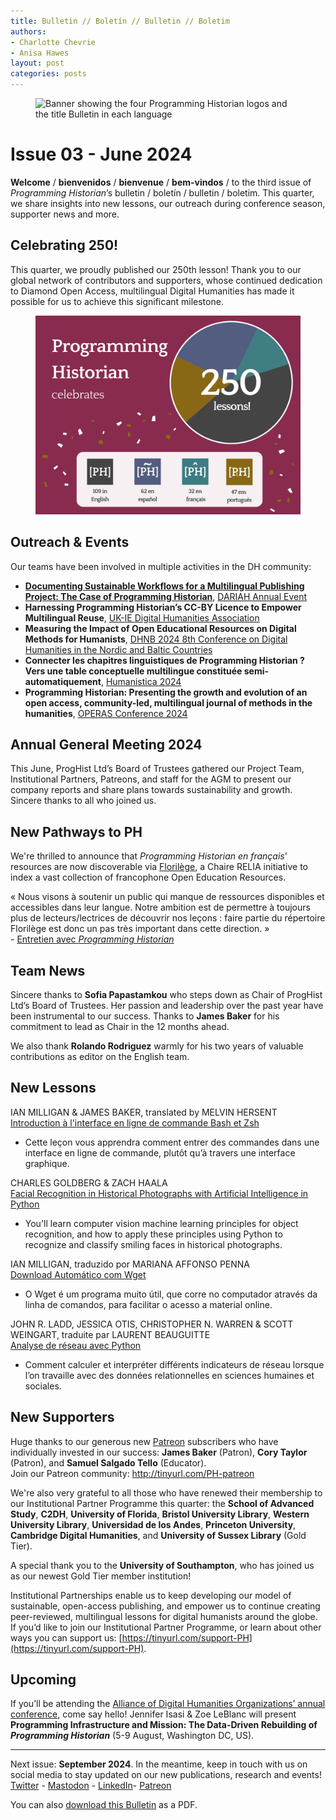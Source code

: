 ```yaml
---
title: Bulletin // Boletín // Bulletin // Boletim
authors: 
- Charlotte Chevrie
- Anisa Hawes
layout: post
categories: posts 
---
```


<p><figure><img src="/images/blog/ph-bulletin-banner.png" alt="Banner showing the four Programming Historian logos and the title Bulletin in each language "/><figcaption></figcaption> </figure></p>

# Issue 03 - June 2024

**Welcome** / **bienvenidos** / **bienvenue** / **bem-vindos** / to the third issue of _Programming Historian_’s bulletin / boletín / bulletin / boletim. This quarter, we share insights into new lessons, our outreach during conference season, supporter news and more. 

## Celebrating 250!

This quarter, we proudly published our 250th lesson! Thank you to our global network of contributors and supporters, whose continued dedication to Diamond Open Access, multilingual Digital Humanities has made it possible for us to achieve this significant milestone.

<p><figure><img src="/images/blog/bulletin-issue-03/250-lessons.png" alt="Celebratory graphic announcing the publication of the 250th lesson and detailing the number of lessons that have been published in each language"/><figcaption></figcaption> </figure></p>

## Outreach & Events

Our teams have been involved in multiple activities in the DH community: 

- **[Documenting Sustainable Workflows for a Multilingual Publishing Project: The Case of Programming Historian](https://doi.org/10.5281/zenodo.12167753)**, [DARIAH Annual Event](https://annualevent.dariah.eu)
- **Harnessing Programming Historian’s CC-BY Licence to Empower Multilingual Reuse**, [UK-IE Digital Humanities Association](https://digitalhumanities-uk-ie.org/2024-annual-event/)
- **Measuring the Impact of Open Educational Resources on Digital Methods for Humanists**, [DHNB 2024 8th Conference on Digital Humanities in the Nordic and Baltic Countries](https://dhnb.eu/conferences/dhnb2024/)
- **Connecter les chapitres linguistiques de Programming Historian ? Vers une table conceptuelle multilingue constituée semi-automatiquement**, [Humanistica 2024](https://humanistica2024.sciencesconf.org)
- **Programming Historian: Presenting the growth and evolution of an open access, community-led, multilingual journal of methods in the humanities**, [OPERAS Conference 2024](https://operas-eu.org/news-and-events/calendar-2/operas-conference-2024/)

## Annual General Meeting 2024

This June, ProgHist Ltd’s Board of Trustees gathered our Project Team, Institutional Partners, Patreons, and staff for the AGM to present our company reports and share plans towards sustainability and growth. Sincere thanks to all who joined us.

## New Pathways to PH

We're thrilled to announce that _Programming Historian en français_' resources are now discoverable via [Florilège](https://florilege.ls2n.fr), a Chaire RELIA initiative to index a vast collection of francophone Open Education Resources.

&laquo;&nbsp;Nous visons à soutenir un public qui manque de ressources disponibles et accessibles dans leur langue. Notre ambition est de permettre à toujours plus de lecteurs/lectrices de découvrir nos leçons&nbsp;: faire partie du répertoire Florilège est donc un pas très important dans cette direction.&nbsp;&raquo;    
    - [Entretien avec _Programming Historian_](https://chaireunescorelia.univ-nantes.fr/2024/06/11/entretien-avec-charlotte-chevrie-assistante-de-publication-pour-programming-historian/)

## Team News

Sincere thanks to **Sofia Papastamkou** who steps down as Chair of ProgHist Ltd’s Board of Trustees. Her passion and leadership over the past year have been instrumental to our success. Thanks to **James Baker** for his commitment to lead as Chair in the 12 months ahead.

We also thank **Rolando Rodriguez** warmly for his two years of valuable contributions as editor on the English team.

## New Lessons

IAN MILLIGAN & JAMES BAKER, translated by MELVIN HERSENT     
[Introduction à l'interface en ligne de commande Bash et Zsh](https://doi.org/10.46430/phfr0031)   
- Cette leçon vous apprendra comment entrer des commandes dans une interface en ligne de commande, plutôt qu’à travers une interface graphique.       

CHARLES GOLDBERG & ZACH HAALA    
[Facial Recognition in Historical Photographs with Artificial Intelligence in Python](https://doi.org/10.46430/phen0119)    
- You'll learn computer vision machine learning principles for object recognition, and how to apply these principles using Python to recognize and classify smiling faces in historical photographs.          

IAN MILLIGAN, traduzido por MARIANA AFFONSO PENNA       
[Download Automático com Wget](https://doi.org/10.46430/phpt0047)    
- O Wget é um programa muito útil, que corre no computador através da linha de comandos, para facilitar o acesso a material online.         

JOHN R. LADD, JESSICA OTIS, CHRISTOPHER N. WARREN & SCOTT WEINGART, traduite par LAURENT BEAUGUITTE    
[Analyse de réseau avec Python](https://doi.org/10.46430/phfr0032)
- Comment calculer et interpréter différents indicateurs de réseau lorsque l’on travaille avec des données relationnelles en sciences humaines et sociales.  

## New Supporters

Huge thanks to our generous new [Patreon](https://www.patreon.com/theprogramminghistorian) subscribers who have individually invested in our success: **James Baker** (Patron), **Cory Taylor** (Patron), and **Samuel Salgado Tello** (Educator).    
Join our Patreon community: <http://tinyurl.com/PH-patreon>

We're also very grateful to all those who have renewed their membership to our Institutional Partner Programme this quarter: the **School of Advanced Study**, **C2DH**, **University of Florida**, **Bristol University Library**, **Western University Library**, **Universidad de los Andes**, **Princeton University**, **Cambridge Digital Humanities**, and **University of Sussex Library** (Gold Tier).

A special thank you to the **University of Southampton**, who has joined us as our newest Gold Tier member institution!

Institutional Partnerships enable us to keep developing our model of sustainable, open-access publishing, and empower us to continue creating peer-reviewed, multilingual lessons for digital humanists around the globe. If you’d like to join our Institutional Partner Programme, or learn about other ways you can support us: [https://tinyurl.com/support-PH](https://tinyurl.com/support-PH).

## Upcoming

If you’ll be attending the [Alliance of Digital Humanities Organizations’ annual conference](https://dh2024.adho.org/), come say hello! Jennifer Isasi & Zoe LeBlanc will present **Programming Infrastructure and Mission: The Data-Driven Rebuilding of _Programming Historian_** (5-9 August, Washington DC, US).

------    
Next issue: **September 2024**. In the meantime, keep in touch with us on social media to stay updated on our new publications, research and events!
[Twitter](https://x.com/ProgHist) - [Mastodon](https://hcommons.social/@proghist) - [LinkedIn](https://www.linkedin.com/company/prog-hist/)- [Patreon](https://www.patreon.com/theprogramminghistorian)

You can also [download this Bulletin](/assets/bulletin/2024-06-28-bulletin-issue-03.pdf) as a PDF.
